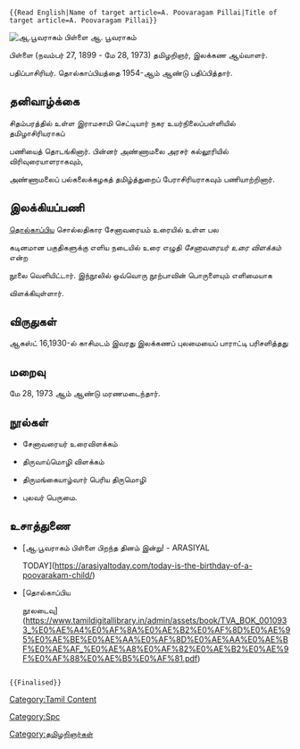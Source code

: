```{=mediawiki}
{{Read English|Name of target article=A. Poovaragam Pillai|Title of target article=A. Poovaragam Pillai}}
```
![ஆ.பூவராகம் பிள்ளை](Poovaragam-pillai.jpg "ஆ.பூவராகம் பிள்ளை") ஆ. பூவராகம்
பிள்ளை (நவம்பர் 27, 1899 - மே 28, 1973) தமிழறிஞர், இலக்கண ஆய்வாளர்.
பதிப்பாசிரியர். தொல்காப்பியத்தை 1954-ஆம் ஆண்டு பதிப்பித்தார்.

## தனிவாழ்க்கை

சிதம்பரத்தில் உள்ள இராமசாமி செட்டியார் நகர உயர்நிலைப்பள்ளியில் தமிழாசிரியராகப்
பணியைத் தொடங்கினார். பின்னர் அண்ணாமலை அரசர் கல்லூரியில் விரிவுரையாளராகவும்,
அண்ணாமலைப் பல்கலைக்கழகத் தமிழ்த்துறைப் பேராசிரியராகவும் பணியாற்றினார்.

## இலக்கியப்பணி

[தொல்காப்பிய](தொல்காப்பியம் "wikilink") சொல்லதிகார சேனாவரையம் உரையில் உள்ள பல
கடினமான பகுதிகளுக்கு எளிய நடையில் உரை எழுதி *சேனாவரையர் உரை விளக்கம்* என்ற
நூலை வெளியிட்டார். இந்நூலில் ஒவ்வொரு நூற்பாவின் பொருளையும் எளிமையாக
விளக்கியுள்ளார்.

## விருதுகள்

ஆகஸ்ட் 16,1930-ல் காசிமடம் இவரது இலக்கணப் புலமையைப் பாராட்டி பரிசளித்தது

## மறைவு

மே 28, 1973 ஆம் ஆண்டு மரணமடைந்தார்.

## நூல்கள்

-   சேனாவரையர் உரைவிளக்கம்
-   திருவாய்மொழி விளக்கம்
-   திருமங்கையாழ்வார் பெரிய திருமொழி
-   புலவர் பெருமை.

## உசாத்துணை

-   [ஆ.பூவராகம் பிள்ளை பிறந்த தினம் இன்று! - ARASIYAL
    TODAY](https://arasiyaltoday.com/today-is-the-birthday-of-a-poovarakam-child/)
-   [தொல்காப்பிய
    நூலடைவு](https://www.tamildigitallibrary.in/admin/assets/book/TVA_BOK_0010933_%E0%AE%A4%E0%AF%8A%E0%AE%B2%E0%AF%8D%E0%AE%95%E0%AE%BE%E0%AE%AA%E0%AF%8D%E0%AE%AA%E0%AE%BF%E0%AE%AF_%E0%AE%A8%E0%AF%82%E0%AE%B2%E0%AE%9F%E0%AF%88%E0%AE%B5%E0%AF%81.pdf)

```{=mediawiki}
{{Finalised}}
```
[Category:Tamil Content](Category:Tamil_Content "wikilink")
[Category:Spc](Category:Spc "wikilink")
[Category:தமிழறிஞர்கள்](Category:தமிழறிஞர்கள் "wikilink")
